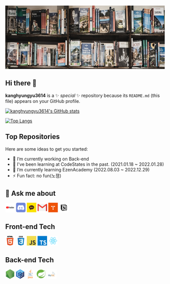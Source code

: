 <code><img src="https://github.com/kanghyungyu3614/kanghyungyu3614/blob/main/img%ED%8F%B4%EB%8D%94/%EC%B1%85%EC%9E%A52.png" width="100%" height="200px"></code>

## Hi there  👋 
**kanghyungyu3614** is a ✨ _special_ ✨ repository because its `README.md` (this file) appears on your GitHub profile.


[![kanghyungyu3614's GitHub stats](https://github-readme-stats.vercel.app/api?username=kanghyungyu3614&count_private=true&show_icons=true&theme=radical)](https://github.com/kanghyungyu3614) 
 


[![Top Langs](https://github-readme-stats.vercel.app/api/top-langs/?username=kanghyungyu3614&layout=compact)](https://github.com/kanghyungyu3614)

## Top Repositories

Here are some ideas to get you started:

- 🔭 I’m currently working on Back-end
- 🌱 I've been learning at CodeStates in the past. (2021.01.18 ~ 2022.01.28)
- 🌱 I’m currently learning EzenAcademy (2022.08.03 ~ 2022.12.29)
- ⚡ Fun fact: no fun(노잼)
## 💬 Ask me about 
<a href="https://www.youtube.com/watch?v=L4d08nVX2Vs"><img src="https://github.com/kanghyungyu3614/kanghyungyu3614/blob/main/img%ED%8F%B4%EB%8D%94/youtube.png" width="30px" height="30px"></a>
<a href="https://discord.gg/47cdDTqs"><img src="https://github.com/kanghyungyu3614/kanghyungyu3614/blob/main/img%ED%8F%B4%EB%8D%94/discord.png" width="30px" height="30px"></a>
<a href="https://open.kakao.com/o/sSrokERe"><img src="https://github.com/kanghyungyu3614/kanghyungyu3614/blob/main/img%ED%8F%B4%EB%8D%94/kakao.png" width="30px" height="30px"></a> 
<a href="https://mail.google.com/mail/u/0/?ogbl#inbox?compose=GTvVlcSMVxZPFbxknSCXvjhDcvPwTzfgsvKXCspPNRxJJpMfMLvSMQJSkSNgqkqlvwKGmtsplbWJF"><img src="https://github.com/kanghyungyu3614/kanghyungyu3614/blob/main/img%ED%8F%B4%EB%8D%94/gmail.png" width="30px" height="30px"></a> 
<a href="https://kanghyungu.tistory.com/"><img src="https://github.com/kanghyungyu3614/kanghyungyu3614/blob/main/img%ED%8F%B4%EB%8D%94/tistory.png" width="30px" height="30px"></a> 
<a href="https://www.notion.so/f4582f7db1bf4b26a3b0aced4c30005d"><img src="https://github.com/kanghyungyu3614/kanghyungyu3614/blob/main/img%ED%8F%B4%EB%8D%94/notion.png" width="30px" height="30px"></a> 


## Front-end Tech
<code><img height="30" alt="HTML" src="https://raw.githubusercontent.com/github/explore/5c058a388828bb5fde0bcafd4bc867b5bb3f26f3/topics/html/html.png"></code>
<code><img height="30" alt="CSS" src="https://raw.githubusercontent.com/github/explore/80688e429a7d4ef2fca1e82350fe8e3517d3494d/topics/css/css.png"></code>
<code><img height="30" alt="javascript" src="https://raw.githubusercontent.com/github/explore/80688e429a7d4ef2fca1e82350fe8e3517d3494d/topics/javascript/javascript.png"></code>
<code><img height="30" alt="typescript" src="https://raw.githubusercontent.com/github/explore/80688e429a7d4ef2fca1e82350fe8e3517d3494d/topics/typescript/typescript.png"></code>
<code><img height="30" alt="react" src="https://raw.githubusercontent.com/github/explore/80688e429a7d4ef2fca1e82350fe8e3517d3494d/topics/react/react.png"></code>


## Back-end Tech
<code><img height="30" alt="nodejs" src="https://raw.githubusercontent.com/github/explore/80688e429a7d4ef2fca1e82350fe8e3517d3494d/topics/nodejs/nodejs.png"></code>
<code><img height="30" alt="sequelize" src="https://github.com/sequelize/sequelize/blob/main/logo.svg"></code>
<code><img height="30" alt="java" src="https://raw.githubusercontent.com/github/explore/80688e429a7d4ef2fca1e82350fe8e3517d3494d/topics/java/java.png"></code>
<code><img height="30" alt="spring" src="https://raw.githubusercontent.com/github/explore/8ab0be27a8c97992e4930e630e2d68ba8d819183/topics/spring/spring.png"></code>
<code><img height="30" alt="Mysql" src="https://raw.githubusercontent.com/github/explore/80688e429a7d4ef2fca1e82350fe8e3517d3494d/topics/mysql/mysql.png"></code>
